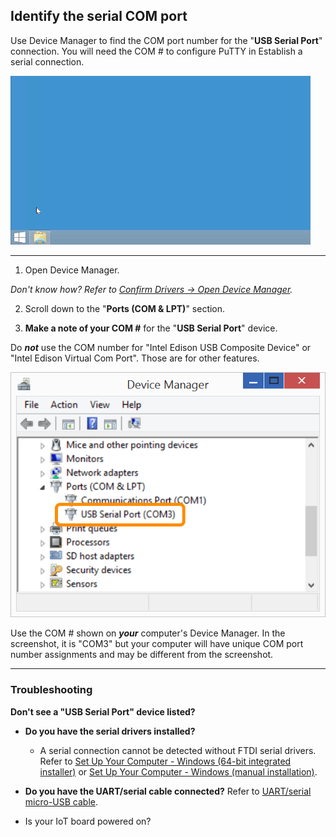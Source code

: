 ## Identify the serial COM port

Use Device Manager to find the COM port number for the "**USB Serial Port**" connection. You will need the COM # to configure PuTTY in Establish a serial connection.

![Animated gif: identifying the serial COM port](images/identify_com_port-animated.gif)

---

1. Open Device Manager.

  _Don't know how? Refer to [Confirm Drivers → Open Device Manager](/computer_setup/windows/confirm_drivers.md#open-windows-device-manager)._

2. Scroll down to the "**Ports (COM & LPT)**" section.

3. **Make a note of your COM #** for the "**USB Serial Port**" device. 

  Do ***not*** use the COM number for "Intel Edison USB Composite Device" or "Intel Edison Virtual Com Port". Those are for other features.

  ![USB Serial Port entry in Device Manager](images/device_manager-usb_serial_highlighted.png)

  Use the COM # shown on ***your*** computer's Device Manager. In the screenshot, it is "COM3" but your computer will have unique COM port number assignments and may be different from the screenshot.

---

### Troubleshooting 

**Don't see a "USB Serial Port" device listed?**

* **Do you have the serial drivers installed?**
  * A serial connection cannot be detected without FTDI serial drivers. Refer to [Set Up Your Computer - Windows (64-bit integrated installer)](/computer_setup/windows/64bit_integrated_installer.md) or [Set Up Your Computer - Windows (manual installation)](/computer_setup/windows/manual_installation.md).

* **Do you have the UART/serial cable connected?** Refer to [UART/serial micro-USB cable](/assembly/arduino_expansion_board/details-serial_cable.md).

* Is your IoT board powered on?
